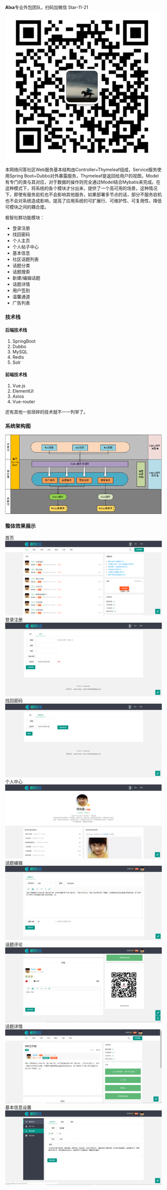 **Alxa**专业外包团队，扫码加微信 Star-11-21  
![Image text](/src/main/resources/static/images/weixin/myweixin.jpg)  

本网络问答社区Web服务基本结构由Controller+Thymeleaf组成，Service服务使用Spring Boot+Dubbo对外暴露服务，Thymeleaf是返回给用户的视图，Model有专门的类与其对应，对于数据的操作则完全通过Model结合Mybatis来完成。在这种模式下，将系统的各个模块才分出来，提供了一个高可用的场景，这种情况下，即使有服务宕机也不会影响其他服务，如果部署多节点的话，部分不服务宕机也不会对系统造成影响，提高了应用系统的可扩展行、可维护性、可复用性，降低可模块之间的耦合度。

极智社群功能模块：

*  登录注册
*  找回密码
*  个人主页
*  个人帖子中心
*  基本信息
*  社区话题列表
*  话题分类
*  话题搜索
*  新建/编辑话题
*  话题详情
*  用户签到
*  温馨通道
*  广告列表

### 技术栈
#### 后端技术栈
1. SpringBoot
2. Dubbo
3. MySQL
4. Redis
5. Solr

#### 前端技术栈
1. Vue.js
2. ElementUI
3. Axios
4. Vue-router

还有其他一些琐碎的技术就不一一列举了。

### 系统架构图
![Image text](/picture/系统架构图.jpg) 

### 整体效果展示
首页
![Image text](/picture/首页.png) 
登录注册
![Image text](/picture/登录注册.png) 
找回密码
![Image text](/picture/找回密码.png) 
个人中心
![Image text](/picture/个人中心.png) 
话题编辑
![Image text](/picture/话题编辑.png) 
话题评论
![Image text](/picture/话题评论.png) 
话题详情
![Image text](/picture/话题详情.png) 
基本信息设置
![Image text](/picture/基本信息设置.png) 
